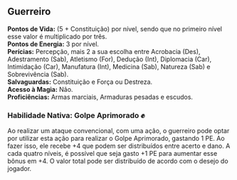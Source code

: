 ## Guerreiro <a id="guerreiro"></a>

**Pontos de Vida:** (5 + Constituição) por nível, sendo que no primeiro nível esse valor é multiplicado por três.</br>
**Pontos de Energia:** 3 por nível.</br>
**Perícias:** Percepção, mais 2 a sua escolha entre Acrobacia (Des), Adestramento (Sab), Atletismo (For), Dedução (Int), Diplomacia (Car), Intimidação (Car), Manufatura (Int), Medicina (Sab), Natureza (Sab) e Sobrevivência (Sab).</br>
**Salvaguardas:** Constituição e Força ou Destreza.</br>
**Acesso à Magia:** Não.</br>
**Proficiências:** Armas marciais, Armaduras pesadas e escudos.</br>

### Habilidade Nativa: Golpe Aprimorado ✊
Ao realizar um ataque convencional, com uma ação, o guerreiro pode optar por utilizar esta ação para realizar o Golpe Aprimorado, gastando 1 PE. Ao fazer isso, ele recebe +4 que podem ser distribuídos entre acerto e dano. A cada quatro níveis, é possível que seja gasto +1 PE para aumentar esse bônus em +4. O valor total pode ser distribuído de acordo com o desejo do jogador.